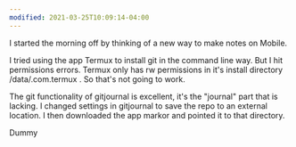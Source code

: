 ```yaml
---
modified: 2021-03-25T10:09:14-04:00
---
```


I started the morning off by thinking of a new way to make notes on Mobile.

I tried using the app Termux to install git in the command line way. But I hit permissions errors. Termux only has rw permissions in it's install directory /data/.com.termux . So that's not going to work.

The git functionality of gitjournal is excellent, it's the "journal" part that is lacking. I changed settings in gitjournal to save the repo to an external location. I then downloaded the app markor and pointed it to that directory.

Dummy